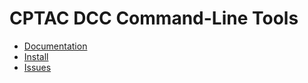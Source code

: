 # CPTAC DCC Command-Line Tools

* [Documentation](https://github.com/cptac3-cdap/cptac-dcc/wiki)
* [Install](https://github.com/cptac3-cdap/cptac-dcc/wiki#installation)
* [Issues](https://github.com/cptac3-cdap/cptac-dcc/issues)
